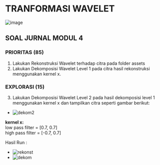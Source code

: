 # TRANFORMASI WAVELET #
![image](https://user-images.githubusercontent.com/93898408/232104753-b0e0b52e-5e8d-488e-b552-ed4738b6f5a9.png)

## SOAL JURNAL MODUL 4 ##
### PRIORITAS (85) ###
1. Lakukan Rekonstruksi Wavelet terhadap citra pada folder assets
2. Lakukan Dekomposisi Wavelet Level 1 pada citra hasil rekonstruksi menggunakan kernel x.

### EXPLORASI (15) ###
3. Lakukan Dekomposisi Wavelet Level 2 pada hasil dekomposisi level 1 menggunakan kernel x dan tampilkan citra seperti gambar berikut:
- ![dekom2](https://user-images.githubusercontent.com/93898408/233792417-2f15a417-8aa9-4eb7-bc12-09730fc6745d.jpg) <br>


**kernel x:** <br>
low pass filter = [0.7, 0.7] <br>
high pass filter = [-0.7, 0.7] <br>


Hasil Run :
- ![rekonst](https://user-images.githubusercontent.com/93898408/233792402-0dfe0a7e-ca8f-4c90-bf25-ebb3113e3671.jpg) <br>
- ![dekom](https://user-images.githubusercontent.com/93898408/233792409-d8223c7e-0b67-44fc-b2fd-83de9e406b6f.jpg)
<br>
